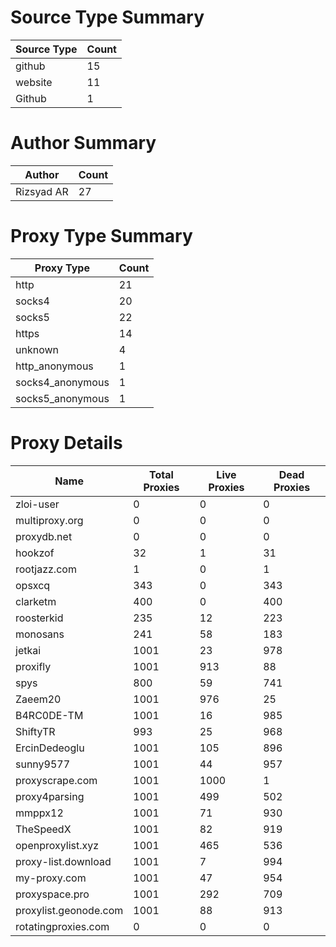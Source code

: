 # Source Type Summary

| Source Type | Count |
|-------------|-------|
| github | 15 |
| website | 11 |
| Github | 1 |


# Author Summary

| Author | Count |
|--------|-------|
| Rizsyad AR | 27 |


# Proxy Type Summary

| Proxy Type | Count |
|------------|-------|
| http | 21 |
| socks4 | 20 |
| socks5 | 22 |
| https | 14 |
| unknown | 4 |
| http_anonymous | 1 |
| socks4_anonymous | 1 |
| socks5_anonymous | 1 |


# Proxy Details

| Name | Total Proxies | Live Proxies | Dead Proxies |
|------|---------------|--------------|---------------|
| zloi-user | 0 | 0 | 0 |
| multiproxy.org | 0 | 0 | 0 |
| proxydb.net | 0 | 0 | 0 |
| hookzof | 32 | 1 | 31 |
| rootjazz.com | 1 | 0 | 1 |
| opsxcq | 343 | 0 | 343 |
| clarketm | 400 | 0 | 400 |
| roosterkid | 235 | 12 | 223 |
| monosans | 241 | 58 | 183 |
| jetkai | 1001 | 23 | 978 |
| proxifly | 1001 | 913 | 88 |
| spys | 800 | 59 | 741 |
| Zaeem20 | 1001 | 976 | 25 |
| B4RC0DE-TM | 1001 | 16 | 985 |
| ShiftyTR | 993 | 25 | 968 |
| ErcinDedeoglu | 1001 | 105 | 896 |
| sunny9577 | 1001 | 44 | 957 |
| proxyscrape.com | 1001 | 1000 | 1 |
| proxy4parsing | 1001 | 499 | 502 |
| mmppx12 | 1001 | 71 | 930 |
| TheSpeedX | 1001 | 82 | 919 |
| openproxylist.xyz | 1001 | 465 | 536 |
| proxy-list.download | 1001 | 7 | 994 |
| my-proxy.com | 1001 | 47 | 954 |
| proxyspace.pro | 1001 | 292 | 709 |
| proxylist.geonode.com | 1001 | 88 | 913 |
| rotatingproxies.com | 0 | 0 | 0 |
